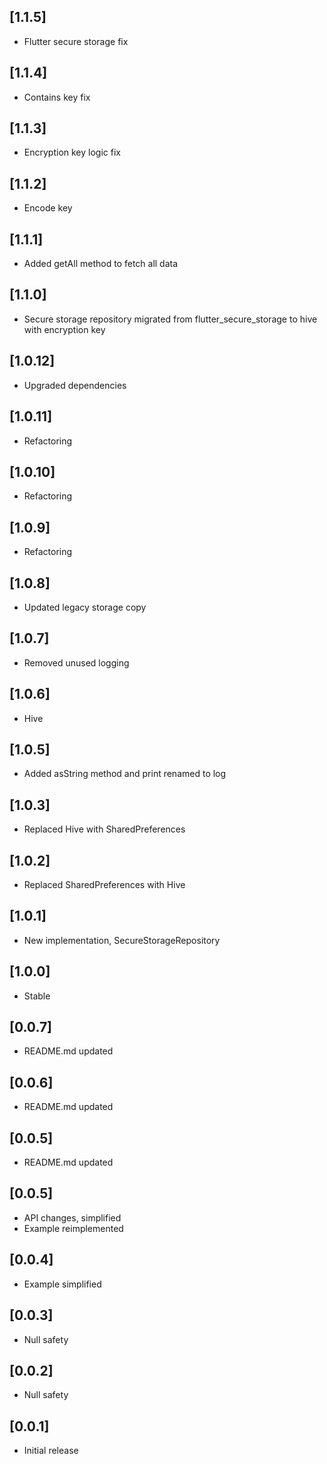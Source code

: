 ## [1.1.5] 
* Flutter secure storage fix

## [1.1.4] 
* Contains key fix

## [1.1.3] 
* Encryption key logic fix

## [1.1.2] 
* Encode key

## [1.1.1] 
* Added getAll method to fetch all data

## [1.1.0] 
* Secure storage repository migrated from flutter_secure_storage to hive with encryption key

## [1.0.12] 
* Upgraded dependencies

## [1.0.11] 
* Refactoring

## [1.0.10] 
* Refactoring

## [1.0.9] 
* Refactoring

## [1.0.8] 
* Updated legacy storage copy 

## [1.0.7] 
* Removed unused logging

## [1.0.6] 
* Hive

## [1.0.5] 
* Added asString method and print renamed to log

## [1.0.3] 
* Replaced Hive with SharedPreferences

## [1.0.2] 
* Replaced SharedPreferences with Hive

## [1.0.1] 
* New implementation, SecureStorageRepository

## [1.0.0] 
* Stable

## [0.0.7] 
* README.md updated

## [0.0.6] 
* README.md updated

## [0.0.5] 
* README.md updated

## [0.0.5] 
* API changes, simplified
* Example reimplemented

## [0.0.4] 
* Example simplified

## [0.0.3] 
* Null safety 

## [0.0.2] 
* Null safety

## [0.0.1] 
* Initial release
